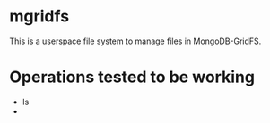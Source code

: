 mgridfs
=======
This is a userspace file system to manage files in MongoDB-GridFS.


Operations tested to be working
================================
- ls
- 
